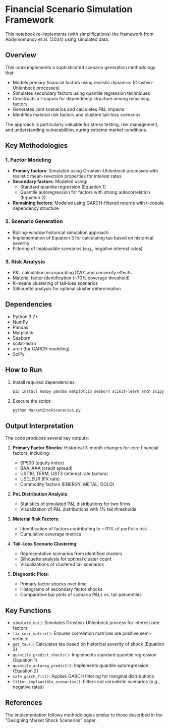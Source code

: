 # Financial Scenario Simulation Framework

This notebook re-implements (with simplifications) the framework from Abdymomunov et al. (2024) using simulated data.

## Overview

This code implements a sophisticated scenario generation methodology that:
- Models primary financial factors using realistic dynamics (Ornstein-Uhlenbeck processes)
- Simulates secondary factors using quantile regression techniques
- Constructs a t-copula for dependency structure among remaining factors
- Generates joint scenarios and calculates P&L impacts
- Identifies material risk factors and clusters tail-loss scenarios

The approach is particularly valuable for stress testing, risk management, and understanding vulnerabilities during extreme market conditions.

## Key Methodologies

### 1. Factor Modeling
- **Primary factors**: Simulated using Ornstein-Uhlenbeck processes with realistic mean-reversion properties for interest rates
- **Secondary factors**: Modeled using:
  - Standard quantile regression (Equation 1)
  - Quantile autoregression for factors with strong autocorrelation (Equation 2)
- **Remaining factors**: Modeled using GARCH-filtered returns with t-copula dependency structure

### 2. Scenario Generation
- Rolling-window historical simulation approach
- Implementation of Equation 3 for calculating tau based on historical severity
- Filtering of implausible scenarios (e.g., negative interest rates)

### 3. Risk Analysis
- P&L calculation incorporating DV01 and convexity effects
- Material factor identification (~70% coverage threshold)
- K-means clustering of tail-loss scenarios
- Silhouette analysis for optimal cluster determination

## Dependencies

- Python 3.7+
- NumPy
- Pandas
- Matplotlib
- Seaborn
- scikit-learn
- arch (for GARCH modeling)
- SciPy

## How to Run

1. Install required dependencies:
   ```bash
   pip install numpy pandas matplotlib seaborn scikit-learn arch scipy
   ```

2. Execute the script:
   ```bash
   python MarketShockScenarios.py
   ```

## Output Interpretation

The code produces several key outputs:

1. **Primary Factor Shocks**: Historical 3-month changes for core financial factors, including:
   - SP500 (equity index)
   - BAA_AAA (credit spread)
   - UST10, TERM, UST3 (interest rate factors)
   - USD_EUR (FX rate)
   - Commodity factors (ENERGY, METAL, GOLD)

2. **PnL Distribution Analysis**:
   - Statistics of simulated P&L distributions for two firms
   - Visualization of P&L distributions with 1% tail thresholds

3. **Material Risk Factors**:
   - Identification of factors contributing to ~70% of portfolio risk
   - Cumulative coverage metrics

4. **Tail-Loss Scenario Clustering**:
   - Representative scenarios from identified clusters
   - Silhouette analysis for optimal cluster count
   - Visualizations of clustered tail scenarios

5. **Diagnostic Plots**:
   - Primary factor shocks over time
   - Histograms of secondary factor shocks
   - Comparative bar plots of scenario P&Ls vs. tail percentiles

## Key Functions

- `simulate_ou()`: Simulates Ornstein-Uhlenbeck process for interest rate factors
- `fix_corr_matrix()`: Ensures correlation matrices are positive semi-definite
- `get_tau()`: Calculates tau based on historical severity of shock (Equation 3)
- `quantile_predict_shocks()`: Implements standard quantile regression (Equation 1)
- `quantile_autoreg_predict()`: Implements quantile autoregression (Equation 2)
- `safe_garch_fit()`: Applies GARCH filtering for marginal distributions
- `filter_implausible_scenarios()`: Filters out unrealistic scenarios (e.g., negative rates)

## References

The implementation follows methodologies similar to those described in the "Designing Market Shock Scenarios" paper.
